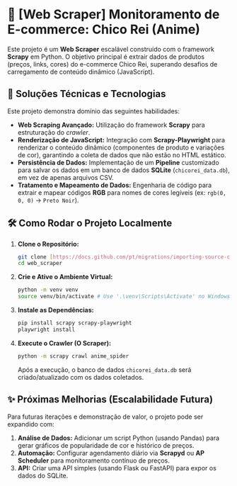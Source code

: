 # 👕 [Web Scraper] Monitoramento de E-commerce: Chico Rei (Anime)

Este projeto é um **Web Scraper** escalável construído com o framework **Scrapy** em Python. O objetivo principal é extrair dados de produtos (preços, links, cores) do e-commerce Chico Rei, superando desafios de carregamento de conteúdo dinâmico (JavaScript).

## 🚀 Soluções Técnicas e Tecnologias

Este projeto demonstra domínio das seguintes habilidades:

* **Web Scraping Avançado:** Utilização do framework **Scrapy** para estruturação do *crawler*.
* **Renderização de JavaScript:** Integração com **Scrapy-Playwright** para renderizar o conteúdo dinâmico (componentes de produto e variações de cor), garantindo a coleta de dados que não estão no HTML estático.
* **Persistência de Dados:** Implementação de um **Pipeline** customizado para salvar os dados em um banco de dados **SQLite** (`chicorei_data.db`), em vez de apenas arquivos CSV.
* **Tratamento e Mapeamento de Dados:** Engenharia de código para extrair e mapear códigos **RGB** para nomes de cores legíveis (ex: `rgb(0, 0, 0)` -> `Preto Noir`).

## 🛠️ Como Rodar o Projeto Localmente

1.  **Clone o Repositório:**
    ```bash
    git clone [https://docs.github.com/pt/migrations/importing-source-code/using-the-command-line-to-import-source-code/adding-locally-hosted-code-to-github](https://docs.github.com/pt/migrations/importing-source-code/using-the-command-line-to-import-source-code/adding-locally-hosted-code-to-github)
    cd web_scraper
    ```

2.  **Crie e Ative o Ambiente Virtual:**
    ```bash
    python -m venv venv
    source venv/bin/activate # Use '.\venv\Scripts\Activate' no Windows
    ```

3.  **Instale as Dependências:**
    ```bash
    pip install scrapy scrapy-playwright
    playwright install
    ```

4.  **Execute o Crawler (O Scraper):**
    ```bash
    python -m scrapy crawl anime_spider
    ```
    Após a execução, o banco de dados `chicorei_data.db` será criado/atualizado com os dados coletados.

## ✨ Próximas Melhorias (Escalabilidade Futura)

Para futuras iterações e demonstração de valor, o projeto pode ser expandido com:

1.  **Análise de Dados:** Adicionar um script Python (usando Pandas) para gerar gráficos de popularidade de cor e histórico de preços.
2.  **Automação:** Configurar agendamento diário via **Scrapyd** ou **AP Scheduler** para monitoramento contínuo de preços.
3.  **API:** Criar uma API simples (usando Flask ou FastAPI) para expor os dados do SQLite.